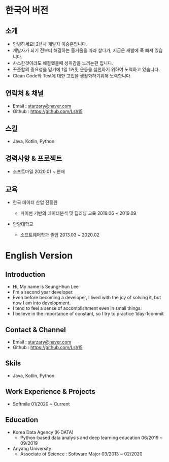 한국어 버전
======
소개
------
* 안녕하세요! 2년차 개발자 이승훈입니다.
* 개발자가 되기 전부터 해결하는 즐거움을 따라 살다가, 지금은 개발에 푹 빠져 있습니다.
* 사소한것이라도 해결했을때 성취감을 느끼는편 입니다.
* 꾸준함의 중요성을 믿기에 1일 1커밋 운동을 실천하기 위하여 노력하고 있습니다.
* Clean Code와 Test에 대한 고민을 생활화하기위해 노력합니다.

연락처 & 채널
------
* Email : starzary@naver.com
* Github : https://github.com/Lsh15

스킬
------
* Java, Kotlin, Python

경력사항 & 프로젝트
------
* 소프트마일  2020.01 ~ 현재

교육
------
* 한국 데이터 산업 진흥원 
  * 파이썬 기반의 데이터분석 및 딥러닝 교육 2019.06 ~ 2019.09

* 안양대학교 
  * 소프트웨어학과 졸업  2013.03 ~ 2020.02

English Version
======
Introduction
------
* Hi, My name is SeungHhun Lee
* I'm a second year developer.
* Even before becoming a developer, I lived with the joy of solving it, but now I am into development.
* I tend to feel a sense of accomplishment even in small things.
* I believe in the importance of constant, so I try to practice 1day-1commit

Contact & Channel
------
* Email : starzary@naver.com
* Github : https://github.com/Lsh15

Skils
------
* Java, Kotlin, Python

Work Experience & Projects
------
* Softmile  01/2020 ~ Current


Education
------
* Korea Data Agency (K-DATA)
  * Python-based data analysis and deep learning education 06/2019 ~ 09/2019
* Anyang University 
  * Associate of Science : Software Major 03/2013 ~ 02/2020

